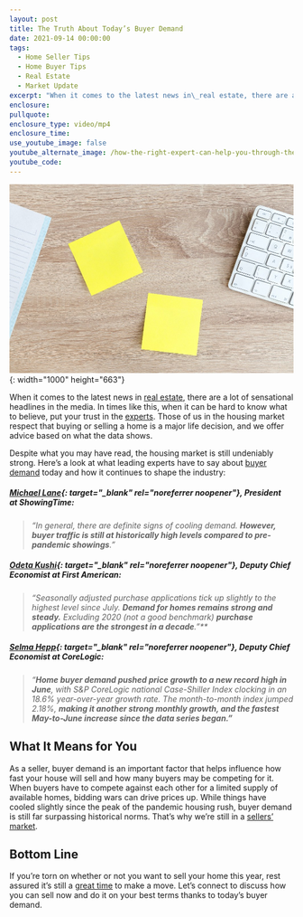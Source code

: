 ```yaml
---
layout: post
title: The Truth About Today’s Buyer Demand
date: 2021-09-14 00:00:00
tags:
  - Home Seller Tips
  - Home Buyer Tips
  - Real Estate
  - Market Update
excerpt: "When it comes to the latest news in\_real estate, there are a lot of sensational headlines in the media. In times like this, when it can be hard to know what to believe, put your trust in the\_experts."
enclosure:
pullquote:
enclosure_type: video/mp4
enclosure_time:
use_youtube_image: false
youtube_alternate_image: /how-the-right-expert-can-help-you-through-the-overwhelming-market-3.png
youtube_code:
---
```

![](/pexels-lukas-317356-1.jpg){: width="1000" height="663"}

When it comes to the latest news in&nbsp;[real estate](https://www.buyandsellvero.com/blog/5-reasons-todays-housing-market-is-anything-but-normal/), there are a lot of sensational headlines in the media. In times like this, when it can be hard to know what to believe, put your trust in the&nbsp;[experts](https://www.buyandsellvero.com/blog/how-the-right-expert-can-help-you-through-the-overwhelming-market/). Those of us in the housing market respect that buying or selling a home is a major life decision, and we offer advice based on what the data shows.

Despite what you may have read, the housing market is still undeniably strong. Here’s a look at what leading experts have to say about&nbsp;[buyer demand](https://www.mykcm.com/2021/08/18/real-estate-its-still-a-lack-of-supply-not-a-lack-of-demand/)&nbsp;today and how it continues to shape the industry:

##### [Michael Lane](https://www.showingtime.com/blog/july-2021-showing-index-results/?utm_source=feedotter&amp;utm_medium=email&amp;utm_content=july-2021-showing-index-results-traffic-cools-though-showings-remain-at-historic-levels){: target="_blank" rel="noreferrer noopener"}, President at&nbsp;*ShowingTime*\:

> *“In general, there are definite signs of cooling demand.&nbsp;**However, buyer traffic is still at historically high levels compared to pre-pandemic showings**.”*

##### [Odeta Kushi](https://twitter.com/odetakushi/status/1433074722028273665){: target="_blank" rel="noreferrer noopener"}, Deputy Chief Economist at&nbsp;*First American*\:

> *“Seasonally adjusted purchase applications tick up slightly to the highest level since July.&nbsp;**Demand for homes remains strong and steady.**&nbsp;Excluding 2020 (not a good benchmark)&nbsp;**purchase applications are the strongest in a decade**.”\*\*&nbsp;*

##### [Selma Hepp](https://www.corelogic.com/intelligence/u-s-sp-corelogic-case-shiller-reflects-consumer-post-vaccination-optimism-surges-18-6/){: target="_blank" rel="noreferrer noopener"}, Deputy Chief Economist at&nbsp;*CoreLogic*\:

> *“**Home buyer demand pushed price growth to a new record high in June**, with S&P CoreLogic national Case-Shiller Index clocking in an 18.6% year-over-year growth rate. The month-to-month index jumped 2.18%,&nbsp;**making it another strong monthly growth, and the fastest May-to-June increase since the data series began.”***

## **What It Means for You**

As a seller, buyer demand is an important factor that helps influence how fast your house will sell and how many buyers may be competing for it. When buyers have to compete against each other for a limited supply of available homes, bidding wars can drive prices up. While things have cooled slightly since the peak of the pandemic housing rush, buyer demand is still far surpassing historical norms. That’s why we’re still in a&nbsp;[sellers’ market](https://www.buyandsellvero.com/blog/what-does-being-in-a-sellers-market-mean/).

## **Bottom Line**

If you’re torn on whether or not you want to sell your home this year, rest assured it’s still a&nbsp;[great time](https://www.buyandsellvero.com/blog/why-its-still-safe-to-sell-your-home/)&nbsp;to make a move. Let’s connect to discuss how you can sell now and do it on your best terms thanks to today’s buyer demand.
